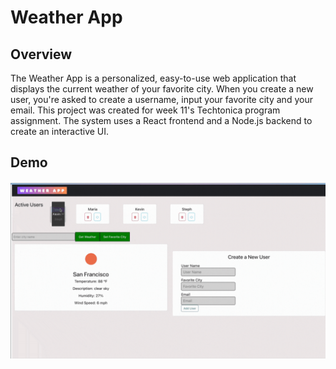# Weather App

## Overview
The Weather App is a personalized, easy-to-use web application that displays the current weather of your favorite city. When you create a new user, you're asked to create a username, input your favorite city and your email. This project was created for week 11's Techtonica program assignment. The system uses a React frontend and a Node.js backend to create an interactive UI.

## Demo
![Weather App](client/src/assets/demo.gif)


